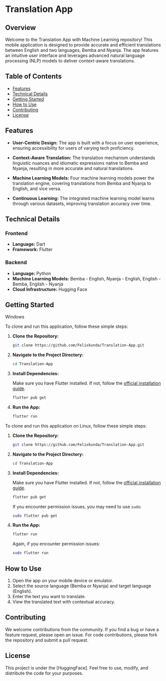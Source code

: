 # Translation App


## Overview

Welcome to the Translation App with Machine Learning repository! This mobile application is designed to provide accurate and efficient translations between English and two languages, Bemba and Nyanja. The app features an intuitive user interface and leverages advanced natural language processing (NLP) models to deliver context-aware translations.

## Table of Contents

- [Features](#features)
- [Technical Details](#technical-details)
- [Getting Started](#getting-started)
- [How to Use](#how-to-use)
- [Contributing](#contributing)
- [License](#license)

## Features

- **User-Centric Design:** The app is built with a focus on user experience, ensuring accessibility for users of varying tech proficiency.
  
- **Context-Aware Translation:** The translation mechanism understands linguistic nuances and idiomatic expressions native to Bemba and Nyanja, resulting in more accurate and natural translations.

- **Machine Learning Models:** Four machine learning models power the translation engine, covering translations from Bemba and Nyanja to English, and vice versa.

- **Continuous Learning:** The integrated machine learning model learns through various datasets, improving translation accuracy over time.

## Technical Details

### Frontend

- **Language:** Dart
- **Framework:** Flutter

### Backend

- **Language:** Python
- **Machine Learning Models:** Bemba - English, Nyanja - English, English - Bemba, English - Nyanja
- **Cloud Infrastructure:** Hugging Face

## Getting Started

Windows

To clone and run this application, follow these simple steps:

1. **Clone the Repository:**

    ```bash
    git clone https://github.com/Felixkunda/Translation-App.git
    ```

2. **Navigate to the Project Directory:**

    ```bash
    cd Translation-App
    ```

3. **Install Dependencies:**

    Make sure you have Flutter installed. If not, follow the [official installation guide](https://flutter.dev/docs/get-started/install).

    ```bash
    flutter pub get
    ```

4. **Run the App:**

    ```bash
    flutter run
    ```

To clone and run this application on Linux, follow these simple steps:

1. **Clone the Repository:**

    ```bash
    git clone https://github.com/Felixkunda/Translation-App.git
    ```

2. **Navigate to the Project Directory:**

    ```bash
    cd Translation-App
    ```

3. **Install Dependencies:**

    Make sure you have Flutter installed. If not, follow the [official installation guide](https://flutter.dev/docs/get-started/install).

    ```bash
    flutter pub get
    ```

    If you encounter permission issues, you may need to use `sudo`:

    ```bash
    sudo flutter pub get
    ```

4. **Run the App:**

    ```bash
    flutter run
    ```

    Again, if you encounter permission issues:

    ```bash
    sudo flutter run
    ```


## How to Use

1. Open the app on your mobile device or emulator.
2. Select the source language (Bemba or Nyanja) and target language (English).
3. Enter the text you want to translate.
4. View the translated text with contextual accuracy.

## Contributing

We welcome contributions from the community. If you find a bug or have a feature request, please open an issue. For code contributions, please fork the repository and submit a pull request.

## License

This project is under the [HuggingFace]. Feel free to use, modify, and distribute the code for your purposes.

